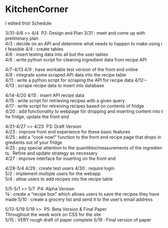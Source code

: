 KitchenCorner
=============
I edited this!
Schedule:

3/31-­4/6 >> 4/4 ­ P2: Design and Plan
  3/31 : meet and come up with preliminary plan
  4/3 : decide on an API and determine what needs to happen to make using it feasible
  4/4 : create tables
  4/6 : insert testing data into all but the user tables
  4/6 : write python script for cleaning ingredient data from recipe API

4/7-­4/13
  4/9 : have workable test version of the front end online
  4/9 : integrate some scraped API data into the recipe table
  4/11 : write a python script for scraping the API for recipe data
  4/12-­4/13 : scrape recipe data to insert into database

4/14-­4/20
  4/15 : insert API recipe data
  4/15 : write script for retrieving recipes with a given query
  4/17 : write script for retreiving recipes based on contents of fridge
  4/20 : add functionality to webpage for dropping and inserting content into the fridge, update the front end

4/21-­4/27 >> 4/23 ­ P3: Draft Version
  4/23 : improve front end experience for these basic features
  4/25 : add a “cook now!” function to the front end recipe page that drops ingredients out of your fridge
  4/25 : pay special attention to the quantities/measurements of the ingredients.  Refine and update strategy as necessary
  4/27 : improve interface for inserting on the front end

4/28-­5/4
  4/29 : create test users
  4/30 : require login
  5/2 : implement multiple users for the webapp
  5/4 : allow users to add recipes into the recipe table

5/5-­5/1 >> 5/7 ­ P4: Alpha Version
  ⅝ : create a “recipe box” which allows users to save the recipes they have made
  5/10 : create a grocery list and send it to the user’s email address

5/13-­5/19 5/19 >> ­ P5: Beta Version & Final Paper
  Throughout the week work on CSS for the site
  5/15 : VERY rough draft of paper complete
  5/19 : Final version of paper
